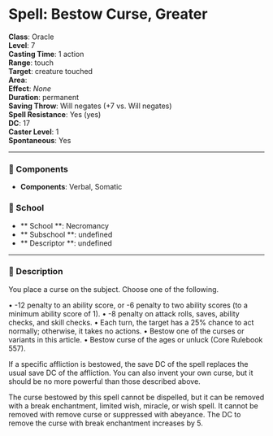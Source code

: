 
# Spell: Bestow Curse, Greater
**Class**: Oracle  
**Level**: 7  
**Casting Time**: 1 action  
**Range**: touch  
**Target**: creature touched  
**Area**:   
**Effect**: _None_  
**Duration**: permanent  
**Saving Throw**: Will negates (+7 vs. Will negates)  
**Spell Resistance**: Yes (yes)  
**DC**: 17  
**Caster Level**: 1  
**Spontaneous**: Yes

---

### 🔮 Components
- **Components**: Verbal, Somatic

### 🏫 School
- ** School **: Necromancy
- ** Subschool **: undefined
- ** Descriptor **: undefined
---

### 📜 Description
You place a curse on the subject. Choose one of the following.

• -12 penalty to an ability score, or -6 penalty to two ability scores (to a minimum ability score of 1).
• -8 penalty on attack rolls, saves, ability checks, and skill checks.
• Each turn, the target has a 25% chance to act normally; otherwise, it takes no actions.
• Bestow one of the curses or variants in this article.
• Bestow curse of the ages or unluck (Core Rulebook 557).

If a specific affliction is bestowed, the save DC of the spell replaces the usual save DC of the affliction. You can also invent your own curse, but it should be no more powerful than those described above.

The curse bestowed by this spell cannot be dispelled, but it can be removed with a break enchantment, limited wish, miracle, or wish spell. It cannot be removed with remove curse or suppressed with abeyance. The DC to remove the curse with break enchantment increases by 5.
